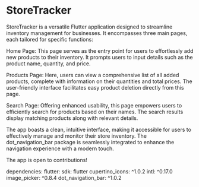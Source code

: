 # StoreTracker

StoreTracker is a versatile Flutter application designed to streamline inventory management for businesses. It encompasses three main pages, each tailored for specific functions:

Home Page: This page serves as the entry point for users to effortlessly add new products to their inventory. It prompts users to input details such as the product name, quantity, and price.

Products Page: Here, users can view a comprehensive list of all added products, complete with information on their quantities and total prices. The user-friendly interface facilitates easy product deletion directly from this page.

Search Page: Offering enhanced usability, this page empowers users to efficiently search for products based on their names. The search results display matching products along with relevant details.

The app boasts a clean, intuitive interface, making it accessible for users to effectively manage and monitor their store inventory. The dot_navigation_bar package is seamlessly integrated to enhance the navigation experience with a modern touch.

The app is open to contributions!


dependencies:
flutter:
sdk: flutter
cupertino_icons: ^1.0.2
intl: ^0.17.0
image_picker: ^0.8.4
dot_navigation_bar: ^1.0.2
